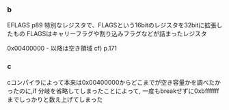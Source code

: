 ### b
EFLAGS p89
特別なレジスタで、FLAGSという16bitのレジスタを32bitに拡張したもの
FLAGSはキャリーフラグや割り込みフラグなどが詰まったレジスタ

0x00400000 - 以降は空き領域 cf) p.171

### c
cコンパイラによって本来は0x00400000からどこまでが空き容量かを調べたかったのに,if 分岐を省略してしまったことによって, 一度もbreakせずに0xbfffffffまでしっかりと数え上げてしまった

